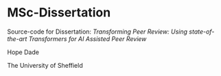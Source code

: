 # MSc-Dissertation
Source-code for Dissertation: *Transforming Peer Review: Using state-of-the-art Transformers for AI Assisted Peer Review*

Hope Dade

The University of Sheffield
